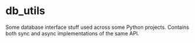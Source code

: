 # db_utils
Some database interface stuff used across some Python projects.
Contains both sync and async implementations of the same API.
